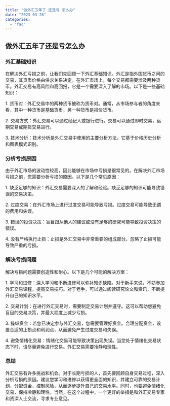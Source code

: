 ```yaml
---
title: "做外汇五年了 还是亏 怎么办"
date: "2023-03-26"
categories: 
  - "faq"
---
```


## 做外汇五年了还是亏怎么办

### 外汇基础知识

在解决外汇亏损之前，让我们先回顾一下外汇基础知识。外汇是指外国货币之间的交易，其货币价格由供求关系决定。在外汇市场上，每个交易都需要涉及两种货币。外汇交易有高风险和高回报，它是一个需要深入了解的市场。以下是一些基础知识：

1\. 货币对：外汇交易中的两种货币被称为货币对。通常，从市场参与者的角度来看，其中一种货币是基础货币，另一种货币是报价货币。

2\. 交易方式：外汇交易可以通过经纪人或银行进行。交易可以通过即时交易，远期交易或期货交易进行。

3\. 技术分析：技术分析是外汇交易中使用的主要分析方法。它基于价格历史分析和图表模式识别。

### 分析亏损原因

由于外汇市场的波动性较高，因此能够在市场中亏损是很常见的。在解决外汇市场亏损之前，您需要分析亏损的原因。以下是几个常见原因：

1\. 缺乏足够的知识：外汇交易需要深入的了解和经验。缺乏足够的知识可能导致错误的交易决策。

2\. 过度交易：在外汇市场上进行过度交易可能导致亏损。过度交易可能导致无谓的费用和失误。

3\. 错误的投资决策：盲目跟从他人的建议或没有足够的研究可能导致投资决策的错误。

4\. 没有严格执行止损：止损是外汇交易中非常重要的组成部分。忽略了止损可能导致严重的亏损。

### 解决亏损问题

解决亏损问题需要创造性和耐心。以下是几个可能的解决方案：

1\. 学习和进修：深入学习和不断进修可以弥补知识缺陷。对于新手来说，不妨参加外汇交易课程，提高交易技巧。对于老手，可以通过阅读研究论文和资讯，不断提升自己的知识水平。

2\. 交易计划：在进行外汇交易时，需要制定交易计划并遵守。这可以帮助您避免盲目的交易决策，并最大程度上减少亏损。

3\. 操纵资金：若您已决定参与外汇交易，您需要管理好资金。合理分配资金，设置合适的止损点和利润点，从而避免产生过度交易和失误。

4\. 避免情绪化交易：情绪化交易可能导致决策出现失误。当您处于情绪化交易状态下时，请尽量避免进行交易。外汇交易需要冷静和理性。

### 总结

外汇交易有许多挑战和机会。对于长期亏损的人，首先要回顾自身交易过程，深入分析亏损的原因。建议您学习和进修以获得更全面的知识，并建立可靠的交易计划，分配资金，控制风险，从而逐步提升自己的交易水平。同时，也要避免情绪化交易，保持冷静和理性。当然，在这个过程中，一个更好的举措是和外汇交易专家和资深人士交流，寻求专业意见。
